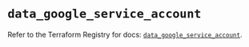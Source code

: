 # `data_google_service_account`

Refer to the Terraform Registry for docs: [`data_google_service_account`](https://registry.terraform.io/providers/hashicorp/google/6.21.0/docs/data-sources/service_account).
